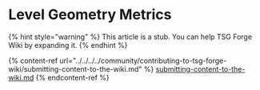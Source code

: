 # Level Geometry Metrics

{% hint style="warning" %}
This article is a stub. You can help TSG Forge Wiki by expanding it.
{% endhint %}

{% content-ref url="../../../../community/contributing-to-tsg-forge-wiki/submitting-content-to-the-wiki.md" %}
[submitting-content-to-the-wiki.md](../../../../community/contributing-to-tsg-forge-wiki/submitting-content-to-the-wiki.md)
{% endcontent-ref %}

